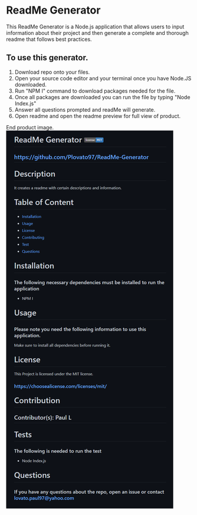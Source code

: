 # ReadMe Generator

This ReadMe Generator is a Node.js application that allows users to input information about their project and then generate a complete and thorough readme that follows best practices.

## To use this generator. 
1. Download repo onto your files. 
2. Open your source code editor and your terminal once you have Node.JS downloaded. 
3. Run "NPM I" command to download packages needed for the file.
4. Once all packages are downloaded you can run the file by typing "Node Index.js"
5. Answer all questions prompted and readMe will generate. 
6. Open readme and open the readme preview for full view of product. 


End product image.
![Readme Image](/img/Screenshot%202022-10-10%20201547.png)
